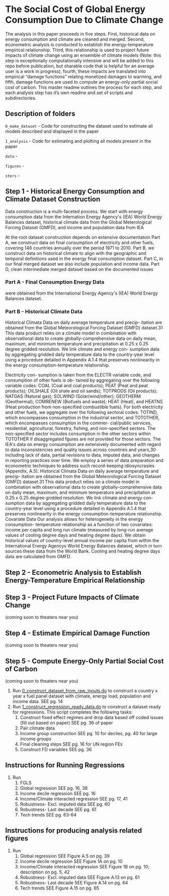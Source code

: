 # The Social Cost of Global Energy Consumption Due to Climate Change

The analysis in this paper proceeds in five steps. First, historical data on energy consumption and climate are cleaned and merged. Second, econometric analysis is conducted to establish the energy-temperature empirical relationship. Third, this relationship is used to project future impacts of climate change using an ensemble of climate models (Note: this step is exceptionally computationally intensive and will be added to this repo before publication, but sharable code that is helpful for an average user is a work in progress), fourth, these impacts are translated into empirical “damage functions” relating monetized damages to warming, and fifth, damage functions are used to compute an energy-only partial social cost of carbon. This master readme outlines the process for each step, and each analysis step has it’s own readme and set of scripts and subdirectories.

## Description of folders

`0_make_dataset` - Code for constructing the dataset used to estimate all models described and displayed in the paper

`1_analysis` - Code for estimating and plotting all models present in the paper

`data` - 

`figures` -

`sters` -

## Step 1 - Historical Energy Consumption and Climate Dataset Construction

Data construction is a multi-faceted process. We start with energy consumption data from the Internation Energy Agency's (IEA) World Energy Balances dataset, historical climate data from the Global Meterological Forcing Dataset (GMFD), and income and population data from IEA  


At the root dataset construction depends on extensive documentatoin Part A, we construct data on final consumption of electricity and other fuels, covering 146 countries annually over the period 1971 to 2010.  Part B, we construct data on historical climate to align with the geographic and temporal definitions used in the energy final consumption dataset. Part C, in our final merged dataset we also include population and income data. Part D, clean intermediate merged dataset based on the documented issues 

### Part A - Final Consumption Energy Data

were obtained from the International Energy Agency's (IEA) World Energy Balances dataset.

### Part B - Historical Climate Data


Historical Climata Data on daily average temperature and precip-
itation are obtained from the Global Meteorological Forcing Dataset (GMFD) dataset.31
This data product relies on a climate model in combination with observational data to
create globally-comprehensive data on daily mean, maximum, and minimum temperature
and precipitation at 0.25 x 0.25 degree gridded resolution. We link climate and energy con-
sumption data by aggregating gridded daily temperature data to the country-year level
using a procedure detailed in Appendix A.1.4 that preserves nonlinearity in the energy
consumption-temperature relationship.



Electricity con-
sumption is taken from the ELECTR variable code, and consumption of other fuels is ob-
tained by aggregating over the following variable codes: COAL (Coal and coal products);
PEAT (Peat and peat products); OILSHALE (Oil shale and oil sands); TOTPRODS
(Oil products); NATGAS (Natural gas); SOLWIND (Solar/wind/other); GEOTHERM
(Geothermal); COMRENEW (Biofuels and waste); HEAT (Heat), and HEATNS (Heat
production from non-specified combustible fuels). For both electricity and other fuels, we
aggregate over the following sectoral codes: TOTIND, which encompasses consumption in
the industrial sector, and TOTOTHER, which encompasses consumption in the commer-
cial/public services, residential, agricultural, forestry, fishing, and non-specified sectors.
The non-specified sector includes consumption in the other sectors within TOTOTHER
if disaggregated fgures are not provided for those sectors.
	The IEA's data on energy consumption are extensively documented with regard to
data inconsistencies and quality issues across countries and years,30 including lack of
data, partial revisions to data, imputed data, and changes in reporting practices over
time. We employ a series of data preparation and econometric techniques to address such
record-keeping idiosyncrasies (Appendix, A.5).
	Historical Climata Data on daily average temperature and precip-
itation are obtained from the Global Meteorological Forcing Dataset (GMFD) dataset.31
This data product relies on a climate model in combination with observational data to
create globally-comprehensive data on daily mean, maximum, and minimum temperature
and precipitation at 0.25 x 0.25 degree gridded resolution. We link climate and energy con-
sumption data by aggregating gridded daily temperature data to the country-year level
using a procedure detailed in Appendix A.1.4 that preserves nonlinearity in the energy
consumption-temperature relationship.
	Covariate Data Our analysis allows for heterogeneity in the energy consumption-
temperature relationship as a function of two covariates: income per capita and long run
climate (measured by long-run average values of cooling degree days and heating degree
days). We obtain historical values of country-level annual income per capita from within
the International Energy Agencys World Energy Balances dataset, which in turn sources
these data from the World Bank. Cooling and heating degree days data are calculated
from GMFD.

## Step 2 - Econometric Analysis to Establish Energy-Temperature Empirical Relationship

## Step 3 - Project Future Impacts of Climate Change 
(coming soon to theaters near you)

## Step 4 - Estimate Empirical Damage Function
(coming soon to theaters near you)

## Step 5 - Compute Energy-Only Partial Social Cost of Carbon
(coming soon to theaters near you)

1. Run [0_construct_dataset_from_raw_inputs.do]() to construct a country x year x fuel panel dataset with climate, energy load, population and income data. SEE pg. 14
2. Run [1_construct_regression_ready_data.do]() to construct a dataset ready for regressions. This script completes the following tasks:
	1. Construct fixed effect regimes and drop data based off coded issues (fill out based on paper) SEE pg. 36 of paper
	2. Pair climate data
	3. Income group construction SEE pg. 10 for deciles, pg. 40 for large income groups
	4. Final cleaning steps SEE pg. 16 for UN region FEs
	5. Construct FD variables SEE pg. 36

## Instructions for Running Regressions
1. Run
    1. FGLS 
    2. Global regression SEE pg. 16, 38
	3. Income decile regression SEE pg. 16
	4. Income/Climate interacted regression SEE pg. 17, 41
	5. Robustness- Excl. imputed data SEE pg. 60
	6. Robustness- Last decade SEE pg. 61
	7. Tech trends SEE pg. 63-64

## Instructions for producing analysis related figures
1. Run
    1. Global regression SEE Figure A.5 on pg. 39
	2. Income decile regression SEE Figure 1A on pg. 10
	3. Income/Climate interacted regression SEE Figure 1B on pg. 10; description on pg. 5, 42
	4. Robustness- Excl. imputed data SEE Figure A.13 on pg. 61
	5. Robustness- Last decade SEE Figure A.14 on pg. 64
	6. Tech trends SEE Figure A.15 on pg. 65